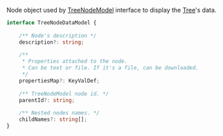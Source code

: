 Node object used by [TreeNodeModel](http://localhost:6060/#!/TreeNodeModel) interface to display the [Tree](http://localhost:6060/#!/Tree)'s data.

```typescript
interface TreeNodeDataModel {
    
    /** Node's description */
    description?: string;
    
    /**
     * Properties attached to the node.
     * Can be text or file. If it's a file, can be downloaded.
     */
    propertiesMap?: KeyValDef;
    
    /** TreeNodeModel node id. */
    parentId?: string;
    
    /** Nested nodes names. */
    childNames?: string[];
}
```